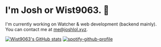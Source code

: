 # I'm Josh or Wist9063. 👋

I'm currently working on Watcher & web development (backend mainly).<br>
You can contact me at me@joshlol.xyz.

 [![Wist9063's GitHub stats](https://github-readme-stats.vercel.app/api?username=Wist9063)](https://github.com/anuraghazra/github-readme-stats) [![spotify-github-profile](https://spotify-github-profile.vercel.app/api/view?uid=spy123456789&cover_image=true&theme=novatorem)](https://spotify-github-profile.vercel.app/api/view?uid=spy123456789&redirect=true)

